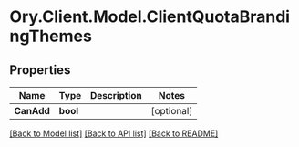 # Ory.Client.Model.ClientQuotaBrandingThemes

## Properties

Name | Type | Description | Notes
------------ | ------------- | ------------- | -------------
**CanAdd** | **bool** |  | [optional] 

[[Back to Model list]](../README.md#documentation-for-models) [[Back to API list]](../README.md#documentation-for-api-endpoints) [[Back to README]](../README.md)

